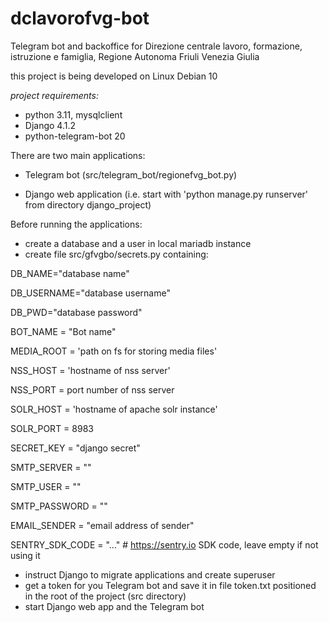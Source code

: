 # dclavorofvg-bot
Telegram bot and backoffice for Direzione centrale lavoro, formazione, istruzione e famiglia, Regione Autonoma Friuli Venezia Giulia 


this project is being developed on Linux Debian 10

*project requirements:*

- python 3.11, mysqlclient
- Django 4.1.2
- python-telegram-bot 20

 
There are two main applications:

- Telegram bot (src/telegram_bot/regionefvg_bot.py)

- Django web application (i.e. start with 'python manage.py runserver' from directory django_project)


Before running the applications:

- create a database and a user in local mariadb instance
- create file src/gfvgbo/secrets.py containing:

DB_NAME="database name"

DB_USERNAME="database username"

DB_PWD="database password"

BOT_NAME = "Bot name"

MEDIA_ROOT = 'path on fs for storing media files'

NSS_HOST = 'hostname of nss server'

NSS_PORT = port number of nss server  

SOLR_HOST = 'hostname of apache solr instance'

SOLR_PORT = 8983

SECRET_KEY = "django secret"

SMTP_SERVER = ""

SMTP_USER = ""

SMTP_PASSWORD = ""

EMAIL_SENDER = "email address of sender"

SENTRY_SDK_CODE = "..."  # https://sentry.io SDK code, leave empty if not using it


- instruct Django to migrate applications and create superuser 
- get a token for you Telegram bot and save it in file token.txt positioned in the root of the project (src directory)
- start Django web app and the Telegram bot